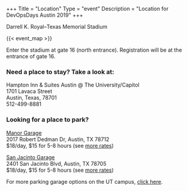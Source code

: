 +++
Title = "Location"
Type = "event"
Description = "Location for DevOpsDays Austin 2019"
+++

Darrell K. Royal–Texas Memorial Stadium

<!-- Uncomment this only if you have set the coordinates for your location in the config yaml. Get Latitude and Longitude of a Point: http://itouchmap.com/latlong.html -->
{{< event_map >}}

Enter the stadium at gate 16 (north entrance). Registration will be at the entrance of gate 16.

### Need a place to stay? Take a look at:

Hampton Inn & Suites Austin @ The University/Capitol  
1701 Lavaca Street  
Austin, Texas, 78701  
512-499-8881

### Looking for a place to park?

[Manor Garage](https://parking.utexas.edu/parking/garages/mag.php)  
2017 Robert Dedman Dr, Austin, TX 78712  
$18/day, $15 for 5-8 hours (see [more rates](https://parking.utexas.edu/parking/garages/daily-rates.html))

[San Jacinto Garage](https://parking.utexas.edu/parking/garages/sjg.php)  
2401 San Jacinto Blvd, Austin, TX 78705  
$18/day, $15 for 5-8 hours (see [more rates](https://parking.utexas.edu/parking/garages/daily-rates.html))

For more parking garage options on the UT campus, [click here](https://parking.utexas.edu/parking/garages/).